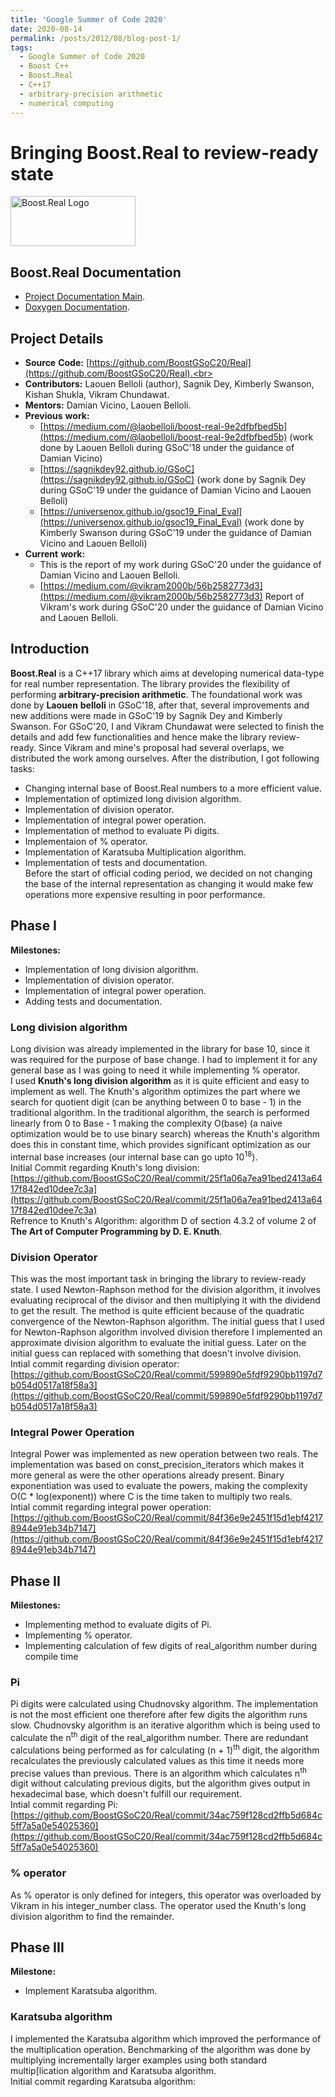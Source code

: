 ```yaml
---
title: 'Google Summer of Code 2020'
date: 2020-08-14
permalink: /posts/2012/08/blog-post-1/
tags:
  - Google Summer of Code 2020
  - Boost C++
  - Boost.Real
  - C++17
  - arbitrary-precision arithmetic
  - numerical computing
---
```


# Bringing Boost.Real to review-ready state

<!-- ![Boost.Real logo](https://drive.google.com/file/d/1uf4-BPPTSzkjAIm2IEOPmJsV4zSzmtcm/view?usp=sharing) -->
<img src="https://drive.google.com/file/d/1uf4-BPPTSzkjAIm2IEOPmJsV4zSzmtcm/view?usp=sharing" alt="Boost.Real Logo" width="200" height="80">

## Boost.Real Documentation
- [Project Documentation Main](https://boostgsoc18.github.io/Real/doc/html/index.html).
- [Doxygen Documentation](https://boostgsoc18.github.io/Real/doc/html/index.html).

## Project Details
- __Source__ __Code:__ [https://github.com/BoostGSoC20/Real](https://github.com/BoostGSoC20/Real).<br>
- __Contributors:__ Laouen Belloli (author), Sagnik Dey, Kimberly Swanson, Kishan Shukla, Vikram Chundawat.<br>
- __Mentors:__ Damian Vicino, Laouen Belloli.<br>
- __Previous__ __work:__ <br>
	- [https://medium.com/@laobelloli/boost-real-9e2dfbfbed5b](https://medium.com/@laobelloli/boost-real-9e2dfbfbed5b) (work done by Laouen Belloli during GSoC'18 under the guidance of Damian Vicino)
	- [https://sagnikdey92.github.io/GSoC](https://sagnikdey92.github.io/GSoC) (work done by Sagnik Dey during GSoC'19 under the guidance of Damian Vicino and Laouen Belloli)
	- [https://universenox.github.io/gsoc19_Final_Eval](https://universenox.github.io/gsoc19_Final_Eval) (work done by Kimberly Swanson during GSoC'19 under the guidance of Damian Vicino and Laouen Belloli)
- __Current__ __work:__ <br>
	- This is the report of my work during GSoC'20 under the guidance of Damian Vicino and Laouen Belloli.
	- [https://medium.com/@vikram2000b/56b2582773d3](https://medium.com/@vikram2000b/56b2582773d3) Report of Vikram's work during GSoC'20 under the guidance of Damian Vicino and Laouen Belloli.

## Introduction
__Boost.Real__ is a C++17 library which aims at developing numerical data-type for real number representation. The library provides the flexibility of performing __arbitrary-precision__ __arithmetic__. The foundational work was done by __Laouen__ __belloli__ in GSoC'18, after that, several improvements and new additions were made in GSoC'19 by Sagnik Dey and Kimberly Swanson. For GSoC'20, I and Vikram Chundawat were selected to finish the details and add few functionalities and hence make the library review-ready. Since Vikram and mine's proposal had several overlaps, we distributed the work among ourselves. After the distribution, I got following tasks: <br>
- Changing internal base of Boost.Real numbers to a more efficient value.
- Implementation of optimized long division algorithm.
- Implementation of division operator.
- Implementation of integral power operation.
- Implementation of method to evaluate Pi digits.
- Implementaion of % operator.
- Implementation of Karatsuba Multiplication algorithm.
- Implementation of tests and documentation.  <br>
Before the start of official coding period, we decided on not changing the base of the internal representation as changing it would make few operations more expensive resulting in poor performance.

## Phase I

__Milestones:__<br>
- Implementation of long division algorithm.
- Implementation of division operator.
- Implementation of integral power operation.
- Adding tests and documentation.

### Long division algorithm
Long division was already implemented in the library for base 10, since it was required for the purpose of base change. I had to implement it for any general base as I was going to need it while implementing % operator.  
I used __Knuth's long division algorithm__ as it is quite efficient and easy to implement as well. The Knuth's algorithm optimizes the part where we search for quotient digit (can be anything between 0 to base - 1) in the traditional algorithm. In the traditional algorithm, the search is performed linearly from 0 to Base - 1 making the complexity O(base) (a naive optimization would be to use binary search) whereas the Knuth's algorithm does this in constant time, which provides significant optimization as our internal base increases (our internal base can go upto 10<sup>18</sup>).   
Initial Commit regarding Knuth's long division: [https://github.com/BoostGSoC20/Real/commit/25f1a06a7ea91bed2413a6417f842ed10dee7c3a](https://github.com/BoostGSoC20/Real/commit/25f1a06a7ea91bed2413a6417f842ed10dee7c3a)  
Refrence to Knuth's Algorithm: algorithm D of section 4.3.2 of volume 2 of __The Art of Computer Programming by D. E. Knuth__.  

### Division Operator
This was the most important task in bringing the library to review-ready state. I used Newton-Raphson method for the division algorithm, it involves evaluating reciprocal of the divisor and then multiplying it with the dividend to get the result. The method is quite efficient because of the quadratic convergence of the Newton-Raphson algorithm. The initial guess that I used for Newton-Raphson algorithm involved division therefore I implemented an approximate division algorithm to evaluate the initial guess. Later on the initial guess can replaced with something that doesn't involve division.  
Intial commit regarding division operator: [https://github.com/BoostGSoC20/Real/commit/599890e5fdf9290bb1197d7b054d0517a18f58a3](https://github.com/BoostGSoC20/Real/commit/599890e5fdf9290bb1197d7b054d0517a18f58a3)  

### Integral Power Operation
Integral Power was implemented as new operation between two reals. The implementation was based on const_precision_iterators which makes it more general as were the other operations already present. Binary exponentiation was used to evaluate the powers, making the complexity O(C * log(exponent)) where C is the time taken to multiply two reals.  
Intial commit regarding integral power operation: [https://github.com/BoostGSoC20/Real/commit/84f36e9e2451f15d1ebf42178944e91eb34b7147](https://github.com/BoostGSoC20/Real/commit/84f36e9e2451f15d1ebf42178944e91eb34b7147)  


## Phase II 

__Milestones:__<br>
- Implementing method to evaluate digits of Pi.
- Implementing % operator.
- Implementing calculation of few digits of real_algorithm number during compile time 

### Pi
Pi digits were calculated using Chudnovsky algorithm. The implementation is not the most efficient one therefore after few digits the algorithm runs slow. Chudnovsky algorithm is an iterative algorithm which is being used to calculate the n<sup>th</sup> digit of the real_algorithm number. There are redundant calculations being performed as for calculating (n + 1)<sup>th</sup> digit, the algorithm recalculates the previously calculated values as this time it needs more precise values than previous. There is an algorithm which calculates n<sup>th</sup> digit without calculating previous digits, but the algorithm gives output in hexadecimal base, which doesn't fulfill our requirement.  
Intial commit regarding Pi: [https://github.com/BoostGSoC20/Real/commit/34ac759f128cd2ffb5d684c5ff7a5a0e54025360](https://github.com/BoostGSoC20/Real/commit/34ac759f128cd2ffb5d684c5ff7a5a0e54025360)  

### % operator
As % operator is only defined for integers, this operator was overloaded by Vikram in his integer_number class. The operator used the Knuth's long division algorithm to find the remainder.

## Phase III

__Milestone:__<br>
- Implement Karatsuba algorithm.

### Karatsuba algorithm
I implemented the Karatsuba algorithm which improved the performance of the multiplication operation. Benchmarking of the algorithm was done by multiplying incrementally larger examples using both standard multip[lication algorithm and Karatsuba algorithm.  
Initial commit regarding Karatsuba algorithm: 